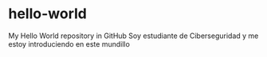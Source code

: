 # hello-world
My Hello World repository in GitHub
Soy estudiante de Ciberseguridad y me estoy introduciendo en este mundillo
